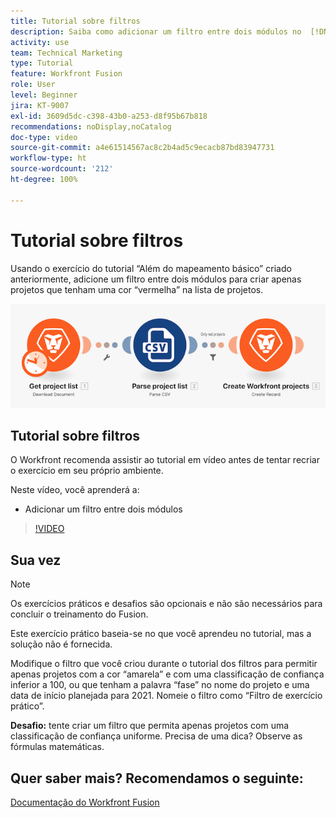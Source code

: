 ```yaml
---
title: Tutorial sobre filtros
description: Saiba como adicionar um filtro entre dois módulos no  [!DNL Adobe Workfront Fusion].
activity: use
team: Technical Marketing
type: Tutorial
feature: Workfront Fusion
role: User
level: Beginner
jira: KT-9007
exl-id: 3609d5dc-c398-43b0-a253-d8f95b67b818
recommendations: noDisplay,noCatalog
doc-type: video
source-git-commit: a4e61514567ac8c2b4ad5c9ecacb87bd83947731
workflow-type: ht
source-wordcount: '212'
ht-degree: 100%

---
```


# Tutorial sobre filtros

Usando o exercício do tutorial “Além do mapeamento básico” criado anteriormente, adicione um filtro entre dois módulos para criar apenas projetos que tenham uma cor “vermelha” na lista de projetos.

![Uma imagem do cenário do Fusion](assets/understand-the-basics-2.png)

## Tutorial sobre filtros

O Workfront recomenda assistir ao tutorial em vídeo antes de tentar recriar o exercício em seu próprio ambiente.

Neste vídeo, você aprenderá a:

* Adicionar um filtro entre dois módulos

>[!VIDEO](https://video.tv.adobe.com/v/335266/?quality=12&learn=on)


## Sua vez

>[!NOTE]
>
>Os exercícios práticos e desafios são opcionais e não são necessários para concluir o treinamento do Fusion.

Este exercício prático baseia-se no que você aprendeu no tutorial, mas a solução não é fornecida.

Modifique o filtro que você criou durante o tutorial dos filtros para permitir apenas projetos com a cor “amarela” e com uma classificação de confiança inferior a 100, ou que tenham a palavra “fase” no nome do projeto e uma data de início planejada para 2021. Nomeie o filtro como “Filtro de exercício prático”.

**Desafio:** tente criar um filtro que permita apenas projetos com uma classificação de confiança uniforme. Precisa de uma dica? Observe as fórmulas matemáticas.

## Quer saber mais? Recomendamos o seguinte:

[Documentação do Workfront Fusion](https://experienceleague.adobe.com/docs/workfront/using/adobe-workfront-fusion/workfront-fusion-2.html?lang=br)
